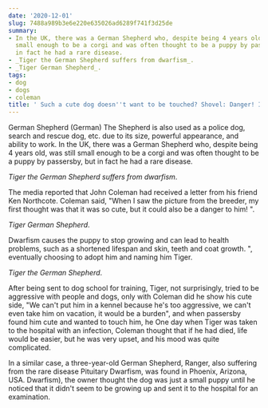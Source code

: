 ```yaml
---
date: '2020-12-01'
slug: 7488a989b3e6e220e635026ad6289f741f3d25de
summary:
- In the UK, there was a German Shepherd who, despite being 4 years old, was still
  small enough to be a corgi and was often thought to be a puppy by passersby, but
  in fact he had a rare disease.
- _Tiger the German Shepherd suffers from dwarfism_.
- _Tiger German Shepherd_.
tags:
- dog
- dogs
- coleman
title: ' Such a cute dog doesn''t want to be touched? Shovel: Danger! It''s aggressive! '
---
```


 German Shepherd (German)
The Shepherd is also used as a police dog, search and rescue dog, etc. due to its size, powerful appearance, and ability to work. In the UK, there was a German Shepherd who, despite being 4 years old, was still small enough to be a corgi and was often thought to be a puppy by passersby, but in fact he had a rare disease.

_Tiger the German Shepherd suffers from dwarfism_.

The media reported that John Coleman had received a letter from his friend Ken Northcote.
Coleman said, "When I saw the picture from the breeder, my first thought was that it was so cute, but it could also be a danger to him! ".

_Tiger German Shepherd_.

Dwarfism causes the puppy to stop growing and can lead to health problems, such as a shortened lifespan and skin, teeth and coat growth. ", eventually choosing to adopt him and naming him Tiger.

_Tiger the German Shepherd_.

After being sent to dog school for training, Tiger, not surprisingly, tried to be aggressive with people and dogs, only with Coleman did he show his cute side, "We can't put him in a kennel because he's too aggressive, we can't even take him on vacation, it would be a burden", and when passersby found him cute and wanted to touch him, he One day when Tiger was taken to the hospital with an infection, Coleman thought that if he had died, life would be easier, but he was very upset, and his mood was quite complicated.

In a similar case, a three-year-old German Shepherd, Ranger, also suffering from the rare disease Pituitary Dwarfism, was found in Phoenix, Arizona, USA.
Dwarfism), the owner thought the dog was just a small puppy until he noticed that it didn't seem to be growing up and sent it to the hospital for an examination.

 
        